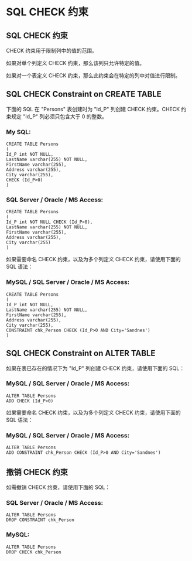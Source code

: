 
# SQL CHECK 约束




## SQL CHECK 约束

CHECK 约束用于限制列中的值的范围。

如果对单个列定义 CHECK 约束，那么该列只允许特定的值。

如果对一个表定义 CHECK 约束，那么此约束会在特定的列中对值进行限制。

## SQL CHECK Constraint on CREATE TABLE

下面的 SQL 在 "Persons" 表创建时为 "Id_P" 列创建 CHECK 约束。CHECK 约束规定 "Id_P" 列必须只包含大于 0 的整数。

### My SQL:

```
CREATE TABLE Persons
(
Id_P int NOT NULL,
LastName varchar(255) NOT NULL,
FirstName varchar(255),
Address varchar(255),
City varchar(255),
CHECK (Id_P>0)
)

```

### SQL Server / Oracle / MS Access:

```
CREATE TABLE Persons
(
Id_P int NOT NULL CHECK (Id_P>0),
LastName varchar(255) NOT NULL,
FirstName varchar(255),
Address varchar(255),
City varchar(255)
)

```

如果需要命名 CHECK 约束，以及为多个列定义 CHECK 约束，请使用下面的 SQL 语法：

### MySQL / SQL Server / Oracle / MS Access:

```
CREATE TABLE Persons
(
Id_P int NOT NULL,
LastName varchar(255) NOT NULL,
FirstName varchar(255),
Address varchar(255),
City varchar(255),
CONSTRAINT chk_Person CHECK (Id_P>0 AND City='Sandnes')
)

```

## SQL CHECK Constraint on ALTER TABLE

如果在表已存在的情况下为 "Id_P" 列创建 CHECK 约束，请使用下面的 SQL：

### MySQL / SQL Server / Oracle / MS Access:

```
ALTER TABLE Persons
ADD CHECK (Id_P>0)

```

如果需要命名 CHECK 约束，以及为多个列定义 CHECK 约束，请使用下面的 SQL 语法：

### MySQL / SQL Server / Oracle / MS Access:

```
ALTER TABLE Persons
ADD CONSTRAINT chk_Person CHECK (Id_P>0 AND City='Sandnes')

```

## 撤销 CHECK 约束

如需撤销 CHECK 约束，请使用下面的 SQL：

### SQL Server / Oracle / MS Access:

```
ALTER TABLE Persons
DROP CONSTRAINT chk_Person

```

### MySQL:

```
ALTER TABLE Persons
DROP CHECK chk_Person

```




